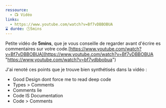 ```yaml
---
ressource:
  - 📺 Vidéo
links:
  - https://www.youtube.com/watch?v=Bf7vDBBOBUA
⌛ durée: 🕓5mins
---
```

Petite vidéo de **5mins**, que je vous conseille de regarder avant d'écrire es commentaires sur votre code.[https://www.youtube.com/watch?v=Bf7vDBBOBUA](https://www.youtube.com/watch?v=Bf7vDBBOBUA "https://www.youtube.com/watch?v=bf7vdbbobua")

J'ai renoté ces points que je trouve bien synthétisés dans la vidéo :

- Good Design dont force me to read deep code
- Types > Comments
- Comments lie
- Code IS Documentation
- Code > Comments